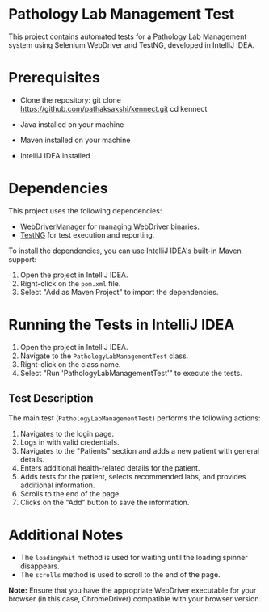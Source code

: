 # Pathology Lab Management Test

This project contains automated tests for a Pathology Lab Management system using Selenium WebDriver and TestNG, developed in IntelliJ IDEA.

# Prerequisites

- Clone the repository:
  git clone https://github.com/pathaksakshi/kennect.git
  cd kennect
  
- Java installed on your machine
- Maven installed on your machine
- IntelliJ IDEA installed

# Dependencies

This project uses the following dependencies:

- [WebDriverManager](https://github.com/bonigarcia/webdrivermanager) for managing WebDriver binaries.
- [TestNG](https://testng.org/) for test execution and reporting.

To install the dependencies, you can use IntelliJ IDEA's built-in Maven support:

1. Open the project in IntelliJ IDEA.
2. Right-click on the `pom.xml` file.
3. Select "Add as Maven Project" to import the dependencies.

# Running the Tests in IntelliJ IDEA

1. Open the project in IntelliJ IDEA.
2. Navigate to the `PathologyLabManagementTest` class.
3. Right-click on the class name.
4. Select "Run 'PathologyLabManagementTest'" to execute the tests.

## Test Description

The main test (`PathologyLabManagementTest`) performs the following actions:

1. Navigates to the login page.
2. Logs in with valid credentials.
3. Navigates to the "Patients" section and adds a new patient with general details.
4. Enters additional health-related details for the patient.
5. Adds tests for the patient, selects recommended labs, and provides additional information.
6. Scrolls to the end of the page.
7. Clicks on the "Add" button to save the information.


# Additional Notes

- The `loadingWait` method is used for waiting until the loading spinner disappears.
- The `scrolls` method is used to scroll to the end of the page.

**Note:** Ensure that you have the appropriate WebDriver executable for your browser (in this case, ChromeDriver) compatible with your browser version.


